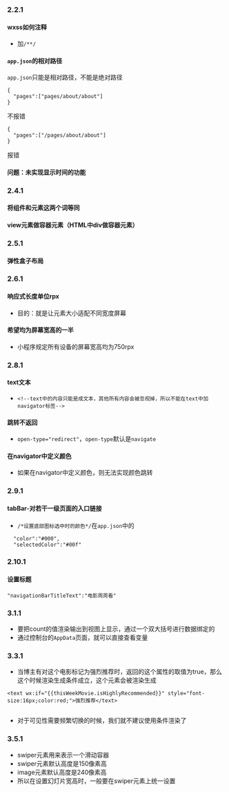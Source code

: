 ### 2.2.1
#### wxss如何注释
* 加```/**/```

#### ```app.json```的相对路径
```app.json```只能是相对路径，不能是绝对路径
```
{
  "pages":["pages/about/about"]
}
```
不报错
```
{
  "pages":["/pages/about/about"]
}
```
报错

#### 问题：未实现显示时间的功能

### 2.4.1 
#### 将组件和元素这两个词等同

#### view元素做容器元素（HTML中div做容器元素）

### 2.5.1

#### 弹性盒子布局

### 2.6.1
#### 响应式长度单位rpx
* 目的：就是让元素大小适配不同宽度屏幕
#### 希望均为屏幕宽高的一半
* 小程序规定所有设备的屏幕宽高均为750rpx

### 2.8.1

#### text文本
* ```<!--text中的内容只能是成文本，其他所有内容会被忽视掉，所以不能在text中加navigator标签-->```

#### 跳转不返回
* ```open-type="redirect"```，```open-type```默认是```navigate```

#### 在navigator中定义颜色
* 如果在navigator中定义颜色，则无法实现颜色跳转

### 2.9.1

#### tabBar-对若干一级页面的入口链接

####
* ```/*设置底部图标选中时的颜色*/```在```app.json```中的
```
  "color":"#000",
  "selectedColor":"#00f"
```

### 2.10.1

#### 设置标题
```
"navigationBarTitleText":"电影周周看"
```

### 3.1.1
* 要把count的值渲染输出到视图上显示，通过一个双大括号进行数据绑定的
* 通过控制台的```AppData```页面，就可以直接查看变量

### 3.3.1

* 当博主有对这个电影标记为强烈推荐时，返回的这个属性的取值为true，那么这个时候渲染生成条件成立，这个元素会被渲染生成
```
<text wx:if="{{thisWeekMovie.isHighlyRecommended}}" style="font-size:16px;color:red;">强烈推荐</text>


```

* 对于可见性需要频繁切换的时候，我们就不建议使用条件渲染了

### 3.5.1
* swiper元素用来表示一个滑动容器
* swiper元素默认高度是150像素高
* image元素默认高度是240像素高
* 所以在设置幻灯片宽高时，一般要在swiper元素上统一设置





